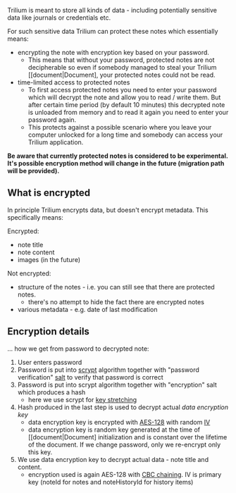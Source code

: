 Trilium is meant to store all kinds of data - including potentially sensitive data like journals or credentials etc.

For such sensitive data Trilium can protect these notes which essentially means:

* encrypting the note with encryption key based on your password. 
    * This means that without your password, protected notes are not decipherable so even if somebody managed to steal your Trilium [[document|Document], your protected notes could not be read.
* time-limited access to protected notes
    * To first access protected notes you need to enter your password which will decrypt the note and allow you to read / write them. But after certain time period (by default 10 minutes) this decrypted note is unloaded from memory and to read it again you need to enter your password again.
    * This protects against a possible scenario where you leave your computer unlocked for a long time and somebody can access your Trilium application.
    
**Be aware that currently protected notes is considered to be experimental. It's possible encryption method will change in the future (migration path will be provided).**

## What is encrypted

In principle Trilium encrypts data, but doesn't encrypt metadata. This specifically means:

Encrypted:
* note title
* note content
* images (in the future)

Not encrypted:
* structure of the notes - i.e. you can still see that there are protected notes.
   * there's no attempt to hide the fact there are encrypted notes
* various metadata - e.g. date of last modification

## Encryption details

... how we get from password to decrypted note:

1. User enters password
2. Password is put into [scrypt](https://en.wikipedia.org/wiki/Scrypt) algorithm together with "password verification" [salt](https://en.wikipedia.org/wiki/Salt_(cryptography)) to verify that password is correct
3. Password is put into scrypt algorithm together with "encryption" salt which produces a hash
    * here we use scrypt for [key stretching](https://en.wikipedia.org/wiki/Key_stretching)
4. Hash produced in the last step is used to decrypt actual _data encryption key_
    * data encryption key is encrypted with [AES-128](https://en.wikipedia.org/wiki/Advanced_Encryption_Standard) with random [IV](https://en.wikipedia.org/wiki/Initialization_vector)
    * data encryption key is random key generated at the time of [[document|Document] initialization and is constant over the lifetime of the document. If we change password, only we re-encrypt only this key.
5. We use data encryption key to decrypt actual data - note title and content.
    * encryption used is again AES-128 with [CBC chaining](https://en.wikipedia.org/wiki/Block_cipher_mode_of_operation). IV is primary key (noteId for notes and noteHistoryId for history items)